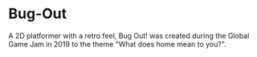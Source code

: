 # Bug-Out
A 2D platformer with a retro feel, Bug Out! was created during the Global Game Jam in 2019 to the theme "What does home mean to you?". 
